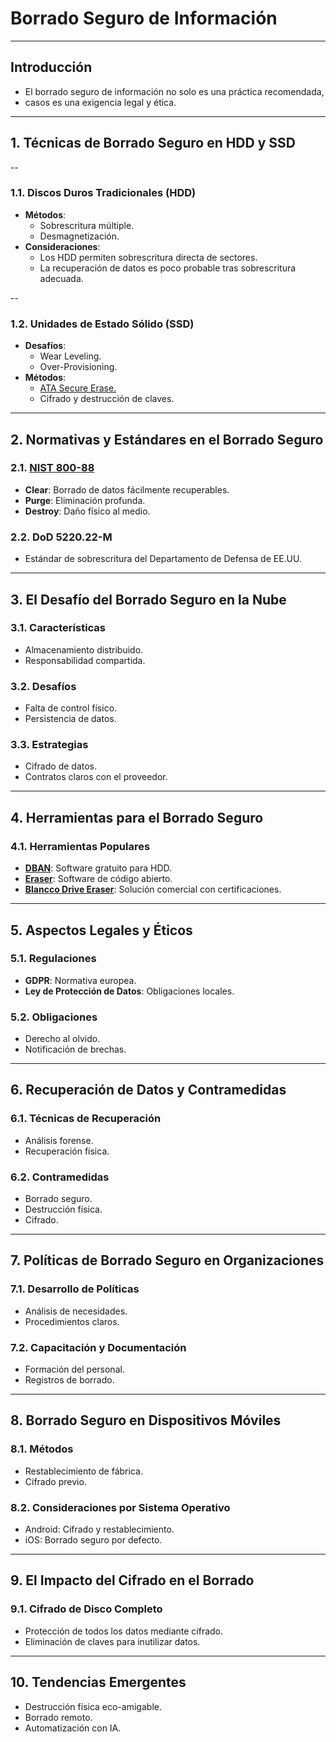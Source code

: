 
<!-- .slide: data-background="#2C3E50" -->
# Borrado Seguro de Información

---

## Introducción

* El borrado seguro de información no solo es una práctica recomendada,
* casos es una exigencia legal y ética.

---

## 1. Técnicas de Borrado Seguro en HDD y SSD

--

### 1.1. Discos Duros Tradicionales (HDD)
- **Métodos**:
  - Sobrescritura múltiple.
  - Desmagnetización.
- **Consideraciones**:
  - Los HDD permiten sobrescritura directa de sectores.
  - La recuperación de datos es poco probable tras sobrescritura adecuada.

--
### 1.2. Unidades de Estado Sólido (SSD)
- **Desafíos**:
  - Wear Leveling.
  - Over-Provisioning.
- **Métodos**:
  - [ATA Secure Erase.](https://wiki.archlinux.org/title/Solid_state_drive/Memory_cell_clearing#Issue_the_ATA_SECURITY_ERASE_UNIT_command)
  - Cifrado y destrucción de claves.

---

## 2. Normativas y Estándares en el Borrado Seguro

### 2.1. [NIST 800-88](https://csrc.nist.gov/pubs/sp/800/88/r1/final)
- **Clear**: Borrado de datos fácilmente recuperables.
- **Purge**: Eliminación profunda.
- **Destroy**: Daño físico al medio.

### 2.2. DoD 5220.22-M
- Estándar de sobrescritura del Departamento de Defensa de EE.UU.

---

## 3. El Desafío del Borrado Seguro en la Nube

### 3.1. Características
- Almacenamiento distribuido.
- Responsabilidad compartida.

### 3.2. Desafíos
- Falta de control físico.
- Persistencia de datos.

### 3.3. Estrategias
- Cifrado de datos.
- Contratos claros con el proveedor.
  
---

## 4. Herramientas para el Borrado Seguro

### 4.1. Herramientas Populares
- **[DBAN](https://dban.org/)**: Software gratuito para HDD.
- **[Eraser](https://sourceforge.net/projects/eraser/)**: Software de código abierto.
- **[Blancco Drive Eraser](https://www.blancco.com/products/drive-eraser/)**: Solución comercial con certificaciones.

---

## 5. Aspectos Legales y Éticos

### 5.1. Regulaciones
- **GDPR**: Normativa europea.
- **Ley de Protección de Datos**: Obligaciones locales.

### 5.2. Obligaciones
- Derecho al olvido.
- Notificación de brechas.

---

## 6. Recuperación de Datos y Contramedidas

### 6.1. Técnicas de Recuperación
- Análisis forense.
- Recuperación física.

### 6.2. Contramedidas
- Borrado seguro.
- Destrucción física.
- Cifrado.

---

## 7. Políticas de Borrado Seguro en Organizaciones

### 7.1. Desarrollo de Políticas
- Análisis de necesidades.
- Procedimientos claros.

### 7.2. Capacitación y Documentación
- Formación del personal.
- Registros de borrado.

---

## 8. Borrado Seguro en Dispositivos Móviles

### 8.1. Métodos
- Restablecimiento de fábrica.
- Cifrado previo.

### 8.2. Consideraciones por Sistema Operativo
- Android: Cifrado y restablecimiento.
- iOS: Borrado seguro por defecto.

---

## 9. El Impacto del Cifrado en el Borrado

### 9.1. Cifrado de Disco Completo
- Protección de todos los datos mediante cifrado.
- Eliminación de claves para inutilizar datos.

---

## 10. Tendencias Emergentes

- Destrucción física eco-amigable.
- Borrado remoto.
- Automatización con IA.



